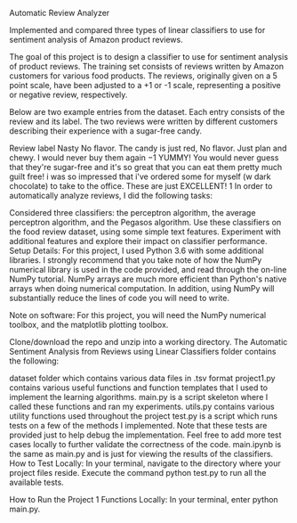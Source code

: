 Automatic Review Analyzer

Implemented and compared three types of linear classifiers to use for sentiment analysis of Amazon product reviews.

The goal of this project is to design a classifier to use for sentiment analysis of product reviews. The training set consists of reviews written by Amazon customers for various food products. The reviews, originally given on a 5 point scale, have been adjusted to a +1 or -1 scale, representing a positive or negative review, respectively.

Below are two example entries from the dataset. Each entry consists of the review and its label. The two reviews were written by different customers describing their experience with a sugar-free candy.

Review	label
Nasty No flavor. The candy is just red, No flavor. Just plan and chewy. I would never buy them again	−1
YUMMY! You would never guess that they're sugar-free and it's so great that you can eat them pretty much guilt free! i was so impressed that i've ordered some for myself (w dark chocolate) to take to the office. These are just EXCELLENT!	1
In order to automatically analyze reviews, I did the following tasks:

Considered three classifiers: the perceptron algorithm, the average perceptron algorithm, and the Pegasos algorithm.
Use these classifiers on the food review dataset, using some simple text features.
Experiment with additional features and explore their impact on classifier performance.
Setup Details:
For this project, I used Python 3.6 with some additional libraries. I strongly recommend that you take note of how the NumPy numerical library is used in the code provided, and read through the on-line NumPy tutorial. NumPy arrays are much more efficient than Python's native arrays when doing numerical computation. In addition, using NumPy will substantially reduce the lines of code you will need to write.

Note on software: For this project, you will need the NumPy numerical toolbox, and the matplotlib plotting toolbox.

Clone/download the repo and unzip into a working directory. The Automatic Sentiment Analysis from Reviews using Linear Classifiers folder contains the following:

dataset folder which contains various data files in .tsv format
project1.py contains various useful functions and function templates that I used to implement the learning algorithms.
main.py is a script skeleton where I called these functions and ran my experiments.
utils.py contains various utility functions used throughout the project
test.py is a script which runs tests on a few of the methods I implemented. Note that these tests are provided just to help debug the implementation. Feel free to add more test cases locally to further validate the correctness of the code.
main.ipynb is the same as main.py and is just for viewing the results of the classifiers.
How to Test Locally:
In your terminal, navigate to the directory where your project files reside. Execute the command python test.py to run all the available tests.

How to Run the Project 1 Functions Locally:
In your terminal, enter python main.py.

